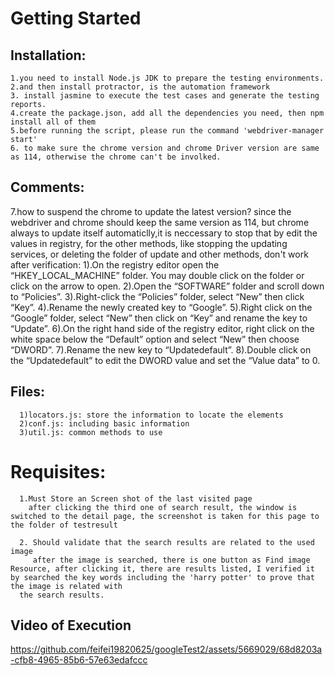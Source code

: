 
# Getting Started

## Installation:
    1.you need to install Node.js JDK to prepare the testing environments.
    2.and then install protractor, is the automation framework
    3. install jasmine to execute the test cases and generate the testing reports.
    4.create the package.json, add all the dependencies you need, then npm install all of them
    5.before running the script, please run the command 'webdriver-manager start'
    6. to make sure the chrome version and chrome Driver version are same as 114, otherwise the chrome can't be involked.

## Comments:
7.how to suspend the chrome to update the latest version?
      since the webdriver and chrome should keep the same version as 114, but chrome always to update itself automaticlly,it is neccessary to stop that by edit the values in registry, for the other methods, like stopping the updating services, or deleting the folder of update and other methods, don't work after verification:
        1).On the registry editor open the “HKEY_LOCAL_MACHINE” folder. You may double click on the folder or click on the arrow to open.
        2).Open the “SOFTWARE” folder and scroll down to “Policies”.
        3).Right-click the “Policies” folder, select “New” then click “Key”.
        4).Rename the newly created key to “Google”.
        5).Right click on the “Google” folder, select “New” then click on “Key” and rename the key to “Update”.
        6).On the right hand side of the registry editor, right click on the white space below the “Default” option and select “New” then choose “DWORD”.
        7).Rename the new key to “Updatedefault”.
        8).Double click on the “Updatedefault” to edit the DWORD value and set the “Value data” to 0.



## Files:
      1)locators.js: store the information to locate the elements
      2)conf.js: including basic information
      3)util.js: common methods to use

# Requisites:
      1.Must Store an Screen shot of the last visited page 
        after clicking the third one of search result, the window is switched to the detail page, the screenshot is taken for this page to the folder of testresult
      
      2. Should validate that the search results are related to the used image
         after the image is searched, there is one button as Find image Resource, after clicking it, there are results listed, I verified it by searched the key words including the 'harry potter' to prove that the image is related with
      the search results.

## Video of Execution


https://github.com/feifei19820625/googleTest2/assets/5669029/68d8203a-cfb8-4965-85b6-57e63edafccc



